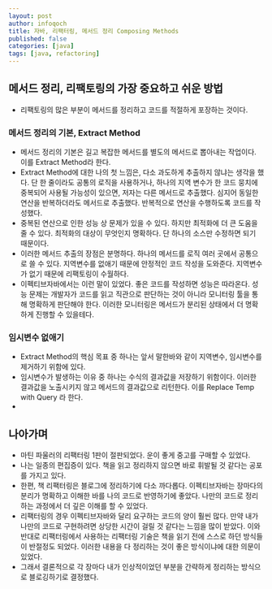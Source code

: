 ```yaml
---
layout: post
author: infoqoch
title: 자바, 리팩터링, 메서드 정리 Composing Methods
published: false
categories: [java]
tags: [java, refactoring]
---
```


## 메서드 정리, 리팩토링의 가장 중요하고 쉬운 방법
- 리팩토링의 많은 부분이 메서드를 정리하고 코드를 적절하게 포장하는 것이다. 

### 메서드 정리의 기본, Extract Method
- 메서드 정리의 기본은 길고 복잡한 메서드를 별도의 메서드로 뽑아내는 작업이다. 이를 Extract Method라 한다. 
- Extract Method에 대한 나의 첫 느낌은, 다소 과도하게 추출하지 않냐는 생각을 했다. 단 한 줄이라도 공통의 로직을 사용하거나, 하나의 지역 변수가 한 코드 뭉치에 중복되어 사용될 가능성이 있으면, 저자는 다른 메서드로 추출했다. 심지어 동일한 연산을 반복하더라도 메서드로 추출했다. 반복적으로 연산을 수행하도록 코드를 작성했다. 
- 중복된 연산으로 인한 성능 상 문제가 있을 수 있다. 하지만 최적화에 더 큰 도움을 줄 수 있다. 최적화의 대상이 무엇인지 명확하다. 단 하나의 소스만 수정하면 되기 때문이다.
- 이러한 메서드 추출의 장점은 분명하다. 하나의 메서드를 로직 여러 곳에서 공통으로 쓸 수 있다. 지역변수를 없애기 때문에 안정적인 코드 작성을 도와준다. 지역변수가 없기 때문에 리팩토링이 수월하다.
- 이펙티브자바에서는 이런 말이 있었다. 좋은 코드를 작성하면 성능은 따라온다. 성능 문제는 개발자가 코드를 읽고 직관으로 판단하는 것이 아니라 모니터링 툴을 통해 명확하게 판단해야 한다. 이러한 모니터링은 메서드가 분리된 상태에서 더 명확하게 진행할 수 있을테다. 

### 임시변수 없애기
- Extract Method의 핵심 목표 중 하나는 앞서 말한바와 같이 지역변수, 임시변수를 제거하기 위함에 있다. 
- 임시변수가 발생하는 이유 중 하나는 수식의 결과값을 저장하기 위함이다. 이러한 결과값을 노출시키지 않고 메서드의 결과값으로 리턴한다. 이를 Replace Temp with Query 라 한다. 
- 


## 나아가며
- 마틴 파울러의 리팩터링 1판이 절판되었다. 운이 좋게 중고를 구매할 수 있었다. 
- 나는 일종의 편집증이 있다. 책을 읽고 정리하지 않으면 바로 휘발될 것 같다는 공포를 가지고 있다. 
- 한편, 책 리팩터링은 블로그에 정리하기에 다소 까다롭다. 이펙티브자바는 장마다의 분리가 명확하고 이해한 바를 나의 코드로 반영하기에 좋았다. 나만의 코드로 정리하는 과정에서 더 깊은 이해를 할 수 있었다.
- 리팩터링의 경우 이펙티브자바와 달리 요구하는 코드의 양이 훨씬 많다. 만약 내가 나만의 코드로 구현하려면 상당한 시간이 걸릴 것 같다는 느낌을 많이 받았다. 이와 반대로 리팩터링에서 사용하는 리팩터링 기술은 책을 읽기 전에 스스로 하던 방식들이 반절정도 되었다. 이러한 내용을 다 정리하는 것이 좋은 방식이냐에 대한 의문이 있었다.
- 그래서 결론적으로 각 장마다 내가 인상적이었던 부분을 간략하게 정리하는 방식으로 블로깅하기로 결정했다. 